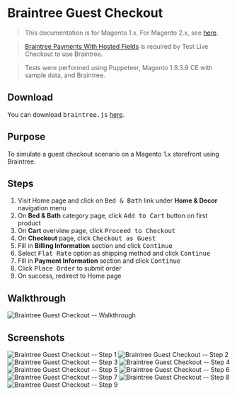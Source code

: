 # Braintree Guest Checkout

<blockquote class="important">This documentation is for Magento 1.x. For Magento 2.x, see <a href="https://docs.nickolasburr.com/docs/magento/extensions/2.x/testlivecheckout/latest/">here</a>.</blockquote>
<blockquote class="important"><a href="https://marketplace.magento.com/paypal-gene-braintree.html" target="_blank">Braintree Payments With Hosted Fields</a> is required by Test Live Checkout to use Braintree.</blockquote>
<blockquote class="notice">Tests were performed using Puppeteer, Magento 1.9.3.9 CE with sample data, and Braintree.</blockquote>

## Download

You can download <tt>braintree.js</tt> [here](https://docs.nickolasburr.com/docs/magento/extensions/1.x/testlivecheckout/1.1.0/puppeteer/src/guest-checkout/braintree.js).

## Purpose

To simulate a guest checkout scenario on a Magento 1.x storefront using Braintree.

## Steps

1. Visit Home page and click on <tt>Bed & Bath</tt> link under __Home & Decor__ navigation menu
2. On __Bed & Bath__ category page, click <tt>Add to Cart</tt> button on first product
3. On __Cart__ overview page, click <tt>Proceed to Checkout</tt>
4. On __Checkout__ page, click <tt>Checkout as Guest</tt>
5. Fill in __Billing Information__ section and click <tt>Continue</tt>
6. Select <tt>Flat Rate</tt> option as shipping method and click <tt>Continue</tt>
7. Fill in __Payment Information__ section and click <tt>Continue</tt>
8. Click <tt>Place Order</tt> to submit order
9. On success, redirect to Home page

## Walkthrough

![Braintree Guest Checkout -- Walkthrough](https://docs.nickolasburr.com/docs/magento/extensions/1.x/testlivecheckout/1.1.0/puppeteer/img/guest-checkout/braintree/walkthrough.gif)

## Screenshots

![Braintree Guest Checkout -- Step 1](https://docs.nickolasburr.com/docs/magento/extensions/1.x/testlivecheckout/1.1.0/puppeteer/img/guest-checkout/braintree/step-01.png)
![Braintree Guest Checkout -- Step 2](https://docs.nickolasburr.com/docs/magento/extensions/1.x/testlivecheckout/1.1.0/puppeteer/img/guest-checkout/braintree/step-02.png)
![Braintree Guest Checkout -- Step 3](https://docs.nickolasburr.com/docs/magento/extensions/1.x/testlivecheckout/1.1.0/puppeteer/img/guest-checkout/braintree/step-03.png)
![Braintree Guest Checkout -- Step 4](https://docs.nickolasburr.com/docs/magento/extensions/1.x/testlivecheckout/1.1.0/puppeteer/img/guest-checkout/braintree/step-04.png)
![Braintree Guest Checkout -- Step 5](https://docs.nickolasburr.com/docs/magento/extensions/1.x/testlivecheckout/1.1.0/puppeteer/img/guest-checkout/braintree/step-05.png)
![Braintree Guest Checkout -- Step 6](https://docs.nickolasburr.com/docs/magento/extensions/1.x/testlivecheckout/1.1.0/puppeteer/img/guest-checkout/braintree/step-06.png)
![Braintree Guest Checkout -- Step 7](https://docs.nickolasburr.com/docs/magento/extensions/1.x/testlivecheckout/1.1.0/puppeteer/img/guest-checkout/braintree/step-07.png)
![Braintree Guest Checkout -- Step 8](https://docs.nickolasburr.com/docs/magento/extensions/1.x/testlivecheckout/1.1.0/puppeteer/img/guest-checkout/braintree/step-08.png)
![Braintree Guest Checkout -- Step 9](https://docs.nickolasburr.com/docs/magento/extensions/1.x/testlivecheckout/1.1.0/puppeteer/img/guest-checkout/braintree/step-09.png)
